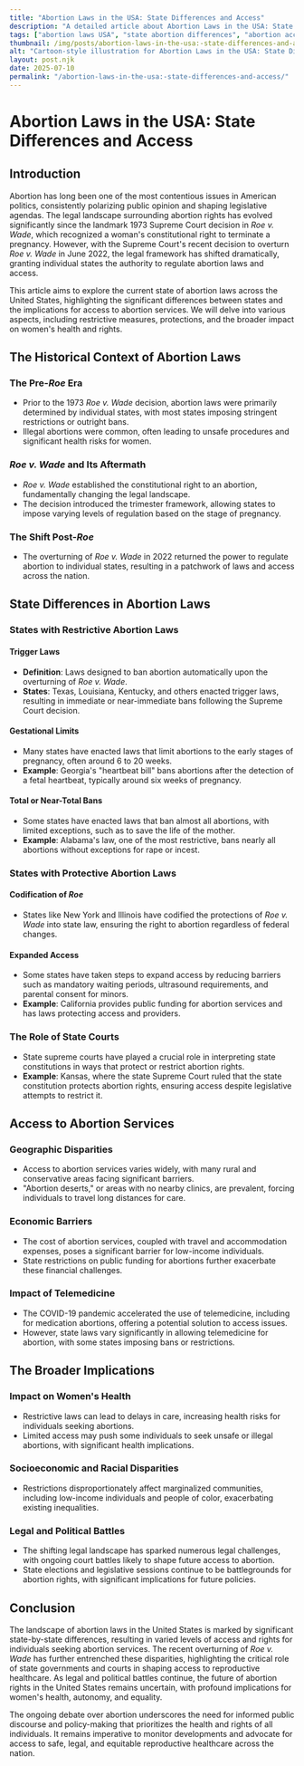```yaml
---
title: "Abortion Laws in the USA: State Differences and Access"
description: "A detailed article about Abortion Laws in the USA: State Differences and Access."
tags: ["abortion laws USA", "state abortion differences", "abortion access USA", "US abortion legislation", "abortion rights state comparison"]
thumbnail: /img/posts/abortion-laws-in-the-usa:-state-differences-and-access.png
alt: "Cartoon-style illustration for Abortion Laws in the USA: State Differences and Access"
layout: post.njk
date: 2025-07-10
permalink: "/abortion-laws-in-the-usa:-state-differences-and-access/"
---
```


# Abortion Laws in the USA: State Differences and Access

## Introduction

Abortion has long been one of the most contentious issues in American politics, consistently polarizing public opinion and shaping legislative agendas. The legal landscape surrounding abortion rights has evolved significantly since the landmark 1973 Supreme Court decision in *Roe v. Wade*, which recognized a woman's constitutional right to terminate a pregnancy. However, with the Supreme Court's recent decision to overturn *Roe v. Wade* in June 2022, the legal framework has shifted dramatically, granting individual states the authority to regulate abortion laws and access.

This article aims to explore the current state of abortion laws across the United States, highlighting the significant differences between states and the implications for access to abortion services. We will delve into various aspects, including restrictive measures, protections, and the broader impact on women's health and rights.

## The Historical Context of Abortion Laws

### The Pre-*Roe* Era

- Prior to the 1973 *Roe v. Wade* decision, abortion laws were primarily determined by individual states, with most states imposing stringent restrictions or outright bans.
- Illegal abortions were common, often leading to unsafe procedures and significant health risks for women.

### *Roe v. Wade* and Its Aftermath

- *Roe v. Wade* established the constitutional right to an abortion, fundamentally changing the legal landscape.
- The decision introduced the trimester framework, allowing states to impose varying levels of regulation based on the stage of pregnancy.

### The Shift Post-*Roe*

- The overturning of *Roe v. Wade* in 2022 returned the power to regulate abortion to individual states, resulting in a patchwork of laws and access across the nation.

## State Differences in Abortion Laws

### States with Restrictive Abortion Laws

#### Trigger Laws

- **Definition**: Laws designed to ban abortion automatically upon the overturning of *Roe v. Wade*.
- **States**: Texas, Louisiana, Kentucky, and others enacted trigger laws, resulting in immediate or near-immediate bans following the Supreme Court decision.

#### Gestational Limits

- Many states have enacted laws that limit abortions to the early stages of pregnancy, often around 6 to 20 weeks.
- **Example**: Georgia's "heartbeat bill" bans abortions after the detection of a fetal heartbeat, typically around six weeks of pregnancy.

#### Total or Near-Total Bans

- Some states have enacted laws that ban almost all abortions, with limited exceptions, such as to save the life of the mother.
- **Example**: Alabama's law, one of the most restrictive, bans nearly all abortions without exceptions for rape or incest.

### States with Protective Abortion Laws

#### Codification of *Roe*

- States like New York and Illinois have codified the protections of *Roe v. Wade* into state law, ensuring the right to abortion regardless of federal changes.

#### Expanded Access

- Some states have taken steps to expand access by reducing barriers such as mandatory waiting periods, ultrasound requirements, and parental consent for minors.
- **Example**: California provides public funding for abortion services and has laws protecting access and providers.

### The Role of State Courts

- State supreme courts have played a crucial role in interpreting state constitutions in ways that protect or restrict abortion rights.
- **Example**: Kansas, where the state Supreme Court ruled that the state constitution protects abortion rights, ensuring access despite legislative attempts to restrict it.

## Access to Abortion Services

### Geographic Disparities

- Access to abortion services varies widely, with many rural and conservative areas facing significant barriers.
- "Abortion deserts," or areas with no nearby clinics, are prevalent, forcing individuals to travel long distances for care.

### Economic Barriers

- The cost of abortion services, coupled with travel and accommodation expenses, poses a significant barrier for low-income individuals.
- State restrictions on public funding for abortions further exacerbate these financial challenges.

### Impact of Telemedicine

- The COVID-19 pandemic accelerated the use of telemedicine, including for medication abortions, offering a potential solution to access issues.
- However, state laws vary significantly in allowing telemedicine for abortion, with some states imposing bans or restrictions.

## The Broader Implications

### Impact on Women's Health

- Restrictive laws can lead to delays in care, increasing health risks for individuals seeking abortions.
- Limited access may push some individuals to seek unsafe or illegal abortions, with significant health implications.

### Socioeconomic and Racial Disparities

- Restrictions disproportionately affect marginalized communities, including low-income individuals and people of color, exacerbating existing inequalities.

### Legal and Political Battles

- The shifting legal landscape has sparked numerous legal challenges, with ongoing court battles likely to shape future access to abortion.
- State elections and legislative sessions continue to be battlegrounds for abortion rights, with significant implications for future policies.

## Conclusion

The landscape of abortion laws in the United States is marked by significant state-by-state differences, resulting in varied levels of access and rights for individuals seeking abortion services. The recent overturning of *Roe v. Wade* has further entrenched these disparities, highlighting the critical role of state governments and courts in shaping access to reproductive healthcare. As legal and political battles continue, the future of abortion rights in the United States remains uncertain, with profound implications for women's health, autonomy, and equality.

The ongoing debate over abortion underscores the need for informed public discourse and policy-making that prioritizes the health and rights of all individuals. It remains imperative to monitor developments and advocate for access to safe, legal, and equitable reproductive healthcare across the nation.